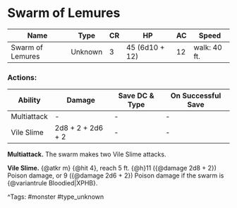 # Swarm of Lemures

| Name | Type | CR | HP | AC | Speed |
|------|------|----|----|----|-------|
| Swarm of Lemures | Unknown | 3 | 45 (6d10 + 12) | 12 | walk: 40 ft. |

### Actions:

| Ability | Damage | Save DC & Type | On Successful Save |
|---------|--------|----------------|--------------------|
| Multiattack | - | - | - |
| Vile Slime | 2d8 + 2 + 2d6 + 2 | - | - |


**Multiattack.** The swarm makes two Vile Slime attacks.

**Vile Slime.** {@atkr m} {@hit 4}, reach 5 ft. {@h}11 ({@damage 2d8 + 2}) Poison damage, or 9 ({@damage 2d6 + 2}) Poison damage if the swarm is {@variantrule Bloodied|XPHB}.

^Tags: #monster #type_unknown